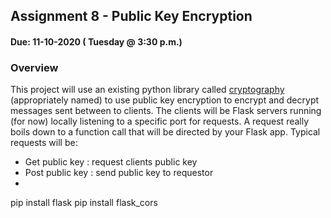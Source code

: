 ## Assignment 8 - Public Key Encryption
#### Due: 11-10-2020 ( Tuesday @ 3:30 p.m.)

### Overview

This project will use an existing python library called [cryptography](https://cryptography.io/en/latest/index.html) (appropriately named) to use public key encryption to encrypt and decrypt messages sent between to clients. The clients will be Flask servers running (for now) locally listening to a specific port for requests. A request really boils down to a function call that will be directed by your Flask app. Typical requests will be:


- Get public key : request clients public key
- Post public key : send public key to requestor 
- 

pip install flask
pip install flask_cors

